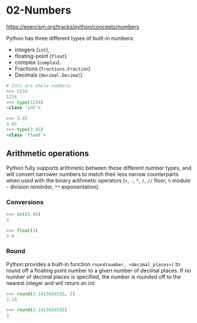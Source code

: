 # 02-Numbers

https://exercism.org/tracks/python/concepts/numbers

Python has three different types of built-in numbers:
* integers (`int`), 
* floating-point (`float`)
* complex (`complex`). 
* Fractions (`fractions.Fraction`) 
* Decimals (`decimal.Decimal`) 

```python
# Ints are whole numbers.
>>> 1234
1234
>>> type(1234)
<class 'int'>

>>> 3.45
3.45
>>> type(3.45)
<class 'float'>
```

## Arithmetic operations

Python fully supports arithmetic between these different number types, and will convert narrower numbers to match their
less narrow counterparts when used with the binary arithmetic operators (`+`, `-`, `*`, `/`, `//` floor, `%` module - division reminder,
`**` exponentation).

### Conversions

```python
>>> int(3.45)
3

>>> float(3)
3.0
```

### Round

Python provides a built-in function `round(number, <decimal_places>)` to round off a floating point number 
to a given number of decimal places. If no number of decimal places is specified, the number is rounded off to
the nearest integer and will return an int:

```python
>>> round(3.1415926535, 2)
3.14

>>> round(3.1415926535)
3
```
